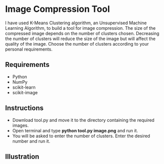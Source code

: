 # Image Compression Tool

I have used K-Means Clustering algorithm, an Unsupervised Machine Learning Algorithm, to build a tool for image compression. The size of the compressed image depends on the number of clusters chosen. Decreasing the number of clusters will reduce the size of the image but will affect the quality of the image. Choose the number of clusters according to your personal requirements.

## Requirements

- Python
- NumPy
- scikit-learn
- scikit-image

## Instructions

- Download tool.py and move it to the directory containing the required images.
- Open terminal and type **python tool.py image.png** and run it.
- You will be asked to enter the number of clusters. Enter the desired number and run it.

## Illustration

